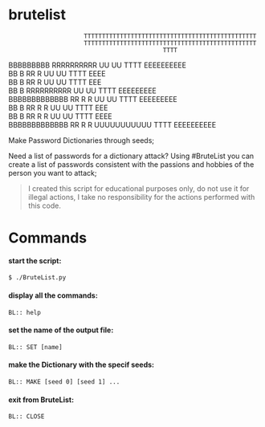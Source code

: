 # brutelist
                         TTTTTTTTTTTTTTTTTTTTTTTTTTTTTTTTTTTTTTTTTTTTTTTT                
                         TTTTTTTTTTTTTTTTTTTTTTTTTTTTTTTTTTTTTTTTTTTTTTTT                 
                                               TTTT                                  
   BBBBBBBBB       RRRRRRRRRR    UU       UU   TTTT    EEEEEEEEEE       
   BB      B       RR       R    UU       UU   TTTT   EEEE                
   BB      B       RR       R    UU       UU   TTTT   EEE                
   BB      B       RRRRRRRRRR    UU       UU   TTTT   EEEEEEEEE         
   BBBBBBBBBBBBB   RR   R R      UU       UU   TTTT   EEEEEEEEE         
   BB          B   RR    R R     UU       UU   TTTT   EEE                
   BB          B   RR     R R    UU       UU   TTTT   EEEE                
   BBBBBBBBBBBBB   RR      R R   UUUUUUUUUUU   TTTT    EEEEEEEEEE         

Make Password Dictionaries through seeds;

Need a list of passwords for a dictionary attack?
Using #BruteList you can create a list of passwords consistent with the passions and hobbies of the person you want to attack;

>I created this script for educational purposes only, do not use it for illegal actions, I take no responsibility for the actions performed with this code.

# Commands

#### start the script:
```$ ./BruteList.py ```

#### display all the commands:
``` BL:: help ``` 

#### set the name of the output file:
``` BL:: SET [name] ```  

#### make the Dictionary with the specif seeds:
``` BL:: MAKE [seed 0] [seed 1] ... ```  

#### exit from BruteList:
``` BL:: CLOSE ```  
